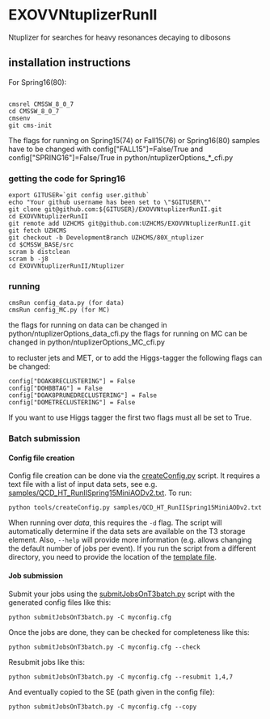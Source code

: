 # EXOVVNtuplizerRunII

Ntuplizer for searches for heavy resonances decaying to dibosons

## installation instructions


For Spring16(80):

```

cmsrel CMSSW_8_0_7
cd CMSSW_8_0_7
cmsenv
git cms-init

```



The flags for running on Spring15(74) or Fall15(76) or Spring16(80) samples have to be changed with config["FALL15"]=False/True and config["SPRING16"]=False/True in python/ntuplizerOptions_*_cfi.py


### getting the code for Spring16

```
export GITUSER=`git config user.github`
echo "Your github username has been set to \"$GITUSER\""
git clone git@github.com:${GITUSER}/EXOVVNtuplizerRunII.git
cd EXOVVNtuplizerRunII
git remote add UZHCMS git@github.com:UZHCMS/EXOVVNtuplizerRunII.git
git fetch UZHCMS
git checkout -b DevelopmentBranch UZHCMS/80X_ntuplizer
cd $CMSSW_BASE/src
scram b distclean
scram b -j8
cd EXOVVNtuplizerRunII/Ntuplizer
```


### running

```
cmsRun config_data.py (for data)
cmsRun config_MC.py (for MC)
```

the flags for running on data can be changed in python/ntuplizerOptions_data_cfi.py
the flags for running on MC can be changed in python/ntuplizerOptions_MC_cfi.py

to recluster jets and MET, or to add the Higgs-tagger the following flags can be changed:
```
config["DOAK8RECLUSTERING"] = False
config["DOHBBTAG"] = False
config["DOAK8PRUNEDRECLUSTERING"] = False
config["DOMETRECLUSTERING"] = False
```
If you want to use Higgs tagger the first two flags must all be set to True.

### Batch submission

#### Config file creation

Config file creation can be done via the [createConfig.py](Ntuplizer/tools/createConfig.py) script. It requires a text file with a list of input data sets, see e.g. [samples/QCD_HT_RunIISpring15MiniAODv2.txt](Ntuplizer/samples/QCD_HT_RunIISpring15MiniAODv2.txt). To run:
```
python tools/createConfig.py samples/QCD_HT_RunIISpring15MiniAODv2.txt
```
When running over *data*, this requires the ```-d``` flag. The script will automatically determine if the data sets are available on the T3 storage element. Also, ```--help``` will provide more information (e.g. allows changing the default number of jobs per event). If you run the script from a different directory, you need to provide the location of the [template file](Ntuplizer/submitJobsOnT3batch.cfg).

#### Job submission

Submit your jobs using the [submitJobsOnT3batch.py](Ntuplizer/submitJobsOnT3batch.py) script with the generated config files like this:
```
python submitJobsOnT3batch.py -C myconfig.cfg
```
Once the jobs are done, they can be checked for completeness like this:
```
python submitJobsOnT3batch.py -C myconfig.cfg --check
```
Resubmit jobs like this:
```
python submitJobsOnT3batch.py -C myconfig.cfg --resubmit 1,4,7
```
And eventually copied to the SE (path given in the config file):
```
python submitJobsOnT3batch.py -C myconfig.cfg --copy
```

